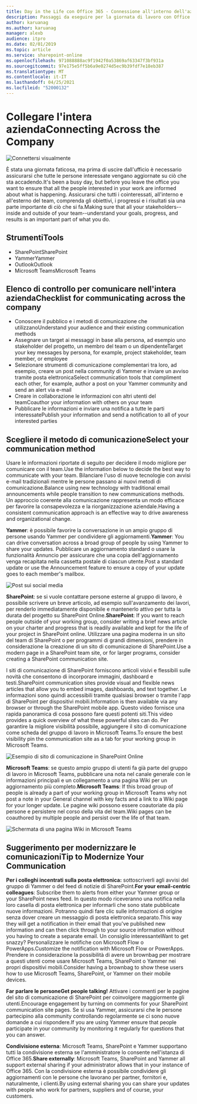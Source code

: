 ```yaml
---
title: Day in the Life con Office 365 - Connessione all'interno dell'azienda
description: Passaggi da eseguire per la giornata di lavoro con Office 365
author: karuanag
ms.author: karuanag
manager: alexb
audience: itpro
ms.date: 02/01/2019
ms.topic: article
ms.service: sharepoint-online
ms.openlocfilehash: 971088888ac9f1942f0a53869af63347f3bf931a
ms.sourcegitcommit: 97e175e5ff5b6a9e0274d5ec9b39fdf7e18eb387
ms.translationtype: MT
ms.contentlocale: it-IT
ms.lasthandoff: 04/25/2021
ms.locfileid: "52000132"
---
```

# <a name="connecting-across-the-company"></a><span data-ttu-id="7ff3b-103">Collegare l'intera azienda</span><span class="sxs-lookup"><span data-stu-id="7ff3b-103">Connecting Across the Company</span></span>

![Connettersi visualmente](media/ditl_crosscompany.png)

<span data-ttu-id="7ff3b-105">È stata una giornata faticosa, ma prima di uscire dall'ufficio è necessario assicurarsi che tutte le persone interessate vengano aggiornate su ciò che sta accadendo.</span><span class="sxs-lookup"><span data-stu-id="7ff3b-105">It's been a busy day, but before you leave the office you want to ensure that all the people interested in your work are informed about what is happening.</span></span> <span data-ttu-id="7ff3b-106">Assicurarsi che tutti i cointeressati, all'interno e all'esterno del team, comprenda gli obiettivi, i progressi e i risultati sia una parte importante di ciò che si fa.</span><span class="sxs-lookup"><span data-stu-id="7ff3b-106">Making sure that all your stakeholders--inside and outside of your team--understand your goals, progress, and results is an important part of what you do.</span></span>  

## <a name="tools"></a><span data-ttu-id="7ff3b-107">Strumenti</span><span class="sxs-lookup"><span data-stu-id="7ff3b-107">Tools</span></span>
- <span data-ttu-id="7ff3b-108">SharePoint</span><span class="sxs-lookup"><span data-stu-id="7ff3b-108">SharePoint</span></span>
- <span data-ttu-id="7ff3b-109">Yammer</span><span class="sxs-lookup"><span data-stu-id="7ff3b-109">Yammer</span></span>
- <span data-ttu-id="7ff3b-110">Outlook</span><span class="sxs-lookup"><span data-stu-id="7ff3b-110">Outlook</span></span>
- <span data-ttu-id="7ff3b-111">Microsoft Teams</span><span class="sxs-lookup"><span data-stu-id="7ff3b-111">Microsoft Teams</span></span> 

## <a name="checklist-for-communicating-across-the-company"></a><span data-ttu-id="7ff3b-112">Elenco di controllo per comunicare nell'intera azienda</span><span class="sxs-lookup"><span data-stu-id="7ff3b-112">Checklist for communicating across the company</span></span>
- <span data-ttu-id="7ff3b-113">Conoscere il pubblico e i metodi di comunicazione che utilizzano</span><span class="sxs-lookup"><span data-stu-id="7ff3b-113">Understand your audience and their existing communication methods</span></span>
- <span data-ttu-id="7ff3b-114">Assegnare un target ai messaggi in base alla persona, ad esempio uno stakeholder del progetto, un membro del team o un dipendente</span><span class="sxs-lookup"><span data-stu-id="7ff3b-114">Target your key messages by persona, for example, project stakeholder, team member, or employee</span></span>
- <span data-ttu-id="7ff3b-115">Selezionare strumenti di comunicazione complementari tra loro, ad esempio, creare un post nella community di Yammer e inviare un avviso tramite posta elettronica</span><span class="sxs-lookup"><span data-stu-id="7ff3b-115">Select communication tools that compliment each other, for example, author a post on your Yammer community and send an alert via e-mail</span></span> 
- <span data-ttu-id="7ff3b-116">Creare in collaborazione le informazioni con altri utenti del team</span><span class="sxs-lookup"><span data-stu-id="7ff3b-116">Coauthor your information with others on your team</span></span>
- <span data-ttu-id="7ff3b-117">Pubblicare le informazioni e inviare una notifica a tutte le parti interessate</span><span class="sxs-lookup"><span data-stu-id="7ff3b-117">Publish your information and send a notification to all of your interested parties</span></span> 
 
## <a name="select-your-communication-method"></a><span data-ttu-id="7ff3b-118">Scegliere il metodo di comunicazione</span><span class="sxs-lookup"><span data-stu-id="7ff3b-118">Select your communication method</span></span>
<span data-ttu-id="7ff3b-119">Usare le informazioni riportate di seguito per decidere il modo migliore per comunicare con il team.</span><span class="sxs-lookup"><span data-stu-id="7ff3b-119">Use the information below to decide the best way to communicate with your team.</span></span> <span data-ttu-id="7ff3b-120">Bilanciare l'uso di nuove tecnologie con avvisi e-mail tradizionali mentre le persone passano ai nuovi metodi di comunicazione.</span><span class="sxs-lookup"><span data-stu-id="7ff3b-120">Balance using new technology with traditional email announcements while people transition to new communications methods.</span></span> <span data-ttu-id="7ff3b-121">Un approccio coerente alla comunicazione rappresenta un modo efficace per favorire la consapevolezza e la riorganizzazione aziendale.</span><span class="sxs-lookup"><span data-stu-id="7ff3b-121">Having a consistent communication approach is an effective way to drive awareness and organizational change.</span></span> 

<span data-ttu-id="7ff3b-122">**Yammer**: è possibile favorire la conversazione in un ampio gruppo di persone usando Yammer per condividere gli aggiornamenti.</span><span class="sxs-lookup"><span data-stu-id="7ff3b-122">**Yammer**: You can drive conversation across a broad group of people by using Yammer to share your updates.</span></span> <span data-ttu-id="7ff3b-123">Pubblicare un aggiornamento standard o usare la funzionalità Annuncio per assicurare che una copia dell'aggiornamento venga recapitata nella cassetta postale di ciascun utente.</span><span class="sxs-lookup"><span data-stu-id="7ff3b-123">Post a standard update or use the Announcement feature to ensure a copy of your update goes to each member's mailbox.</span></span> 

![Post sui social media](media/ditl_IT-Service-News.png)

<span data-ttu-id="7ff3b-125">**SharePoint**: se si vuole contattare persone esterne al gruppo di lavoro, è possibile scrivere un breve articolo, ad esempio sull'avanzamento dei lavori, per renderlo immediatamente disponibile e mantenerlo attivo per tutta la durata del progetto su SharePoint Online.</span><span class="sxs-lookup"><span data-stu-id="7ff3b-125">**SharePoint**: If you want to reach people outside of your  working group, consider writing a brief news article on your charter and progress that is readily available and kept for the life of your project in SharePoint online.</span></span> <span data-ttu-id="7ff3b-126">Utilizzare una pagina moderna in un sito del team di SharePoint o per programmi di grandi dimensioni, prendere in considerazione la creazione di un sito di comunicazione di SharePoint.</span><span class="sxs-lookup"><span data-stu-id="7ff3b-126">Use a modern page in a SharePoint team site, or for larger programs, consider creating a SharePoint communication site.</span></span> 

<span data-ttu-id="7ff3b-127">I siti di comunicazione di SharePoint forniscono articoli visivi e flessibili sulle novità che consentono di incorporare immagini, dashboard e testi.</span><span class="sxs-lookup"><span data-stu-id="7ff3b-127">SharePoint communication sites provide visual and flexible news articles that allow you to embed images, dashboards, and text together.</span></span> <span data-ttu-id="7ff3b-128">Le informazioni sono quindi accessibili tramite qualsiasi browser o tramite l'app di SharePoint per dispositivi mobili.</span><span class="sxs-lookup"><span data-stu-id="7ff3b-128">Information is then available via any browser or through the SharePoint mobile app.</span></span> <span data-ttu-id="7ff3b-129">Questo video fornisce una rapida panoramica di cosa possono fare questi potenti siti.</span><span class="sxs-lookup"><span data-stu-id="7ff3b-129">This video provides a quick overview of what these powerful sites can do.</span></span> <span data-ttu-id="7ff3b-130">Per garantire la migliore visibilità possibile, aggiungere il sito di comunicazione come scheda del gruppo di lavoro in Microsoft Teams.</span><span class="sxs-lookup"><span data-stu-id="7ff3b-130">To ensure the best visibility pin the communication site as a tab for your working group in Microsoft Teams.</span></span>

![Esempio di sito di comunicazione in SharePoint Online](media/ditl_Comm-Site.png)

<span data-ttu-id="7ff3b-132">**Microsoft Teams**: se questo ampio gruppo di utenti fa già parte del gruppo di lavoro in Microsoft Teams, pubblicare una nota nel canale generale con le informazioni principali e un collegamento a una pagina Wiki per un aggiornamento più completo.</span><span class="sxs-lookup"><span data-stu-id="7ff3b-132">**Microsoft Teams**:  If this broad group of people is already a part of your working group in Microsoft Teams why not post a note in your General channel with key facts and a link to a Wiki page for your longer update.</span></span>  <span data-ttu-id="7ff3b-133">Le pagine wiki possono essere coautoriate da più persone e persistere nel corso della vita del team.</span><span class="sxs-lookup"><span data-stu-id="7ff3b-133">Wiki pages can be coauthored by multiple people and persist over the life of that team.</span></span> 

![Schermata di una pagina Wiki in Microsoft Teams](media/ditl_Teams-Wiki.png)

## <a name="tip-to-modernize-your-communication"></a><span data-ttu-id="7ff3b-135">Suggerimento per modernizzare le comunicazioni</span><span class="sxs-lookup"><span data-stu-id="7ff3b-135">Tip to Modernize Your Communication</span></span>

<span data-ttu-id="7ff3b-136">**Per i colleghi incentrati sulla posta elettronica:** sottoscriverli agli avvisi del gruppo di Yammer o del feed di notizie di SharePoint.</span><span class="sxs-lookup"><span data-stu-id="7ff3b-136">**For your email-centric colleagues**: Subscribe them to alerts from either your Yammer group or your SharePoint news feed.</span></span>  <span data-ttu-id="7ff3b-137">In questo modo riceveranno una notifica nella loro casella di posta elettronica per informarli che sono state pubblicate nuove informazioni. Potranno quindi fare clic sulle informazioni di origine senza dover creare un messaggio di posta elettronica separato.</span><span class="sxs-lookup"><span data-stu-id="7ff3b-137">This way they will get a notification in their email that you've published new information and can then click through to your source information without you having to create a separate email.</span></span>  <span data-ttu-id="7ff3b-138">Un consiglio interessante</span><span class="sxs-lookup"><span data-stu-id="7ff3b-138">Want to get snazzy?</span></span>  <span data-ttu-id="7ff3b-139">Personalizzare le notifiche con Microsoft Flow o PowerApps.</span><span class="sxs-lookup"><span data-stu-id="7ff3b-139">Customize the notification with Microsoft Flow or PowerApps.</span></span> <span data-ttu-id="7ff3b-140">Prendere in considerazione la possibilità di avere un brownbag per mostrare a questi utenti come usare Microsoft Teams, SharePoint o Yammer nei propri dispositivi mobili.</span><span class="sxs-lookup"><span data-stu-id="7ff3b-140">Consider having a brownbag to show these users how to use Microsoft Teams, SharePoint, or Yammer on their mobile devices.</span></span> 

<span data-ttu-id="7ff3b-141">**Far parlare le persone**</span><span class="sxs-lookup"><span data-stu-id="7ff3b-141">**Get people talking!**</span></span> <span data-ttu-id="7ff3b-142">Attivare i commenti per le pagine del sito di comunicazione di SharePoint per coinvolgere maggiormente gli utenti.</span><span class="sxs-lookup"><span data-stu-id="7ff3b-142">Encourage engagement by turning on comments for your SharePoint communication site pages.</span></span>  <span data-ttu-id="7ff3b-143">Se si usa Yammer, assicurarsi che le persone partecipino alla community controllando regolarmente se ci sono nuove domande a cui rispondere.</span><span class="sxs-lookup"><span data-stu-id="7ff3b-143">If you are using Yammer ensure that people participate in your community by monitoring it regularly for questions that you can answer.</span></span> 

<span data-ttu-id="7ff3b-144">**Condivisione esterna**: Microsoft Teams, SharePoint e Yammer supportano tutti la condivisione esterna se l'amministratore lo consente nell'istanza di Office 365.</span><span class="sxs-lookup"><span data-stu-id="7ff3b-144">**Share externally**:  Microsoft Teams, SharePoint and Yammer all support external sharing if your administrator allows that in your instance of Office 365.</span></span>  <span data-ttu-id="7ff3b-145">Con la condivisione esterna è possibile condividere gli aggiornamenti con le persone che lavorano per partner, fornitori e, naturalmente, i clienti.</span><span class="sxs-lookup"><span data-stu-id="7ff3b-145">By using external sharing you can share your updates with people who work for partners, suppliers and of course, your customers.</span></span>
